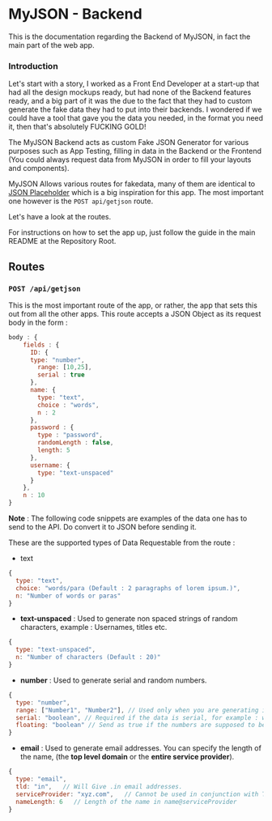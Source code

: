 # MyJSON - Backend

This is the documentation regarding the Backend of MyJSON, in fact the main part of the web app.

### Introduction

Let's start with a story, I worked as a Front End Developer at a start-up that had all the design mockups ready, but had none of the Backend features ready, and a big part of it was the due to the fact that they had to custom generate the fake data they had to put into their backends. I wondered if we could have a tool that gave you the data you needed, in the format you need it, then that's absolutely FUCKING GOLD!

The MyJSON Backend acts as custom Fake JSON Generator for various purposes such as App Testing, filling in data in the Backend or the Frontend (You could always request data from MyJSON in order to fill your layouts and components).

MyJSON Allows various routes for fakedata, many of them are identical to [JSON Placeholder](https://jsonplaceholder.typicode.com) which is a big inspiration for this app. The most important one however is the `POST api/getjson` route.

Let's have a look at the routes.

For instructions on how to set the app up, just follow the guide in the main README at the Repository Root.

## Routes

### `POST /api/getjson`

This is the most important route of the app, or rather, the app that sets this out from all the other apps. This route accepts a JSON Object as its request body in the form :

```js
body : {
    fields : {
      ID: {
      type: "number",
        range: [10,25],
        serial : true
      },
      name: {
        type: "text",
        choice : "words",
        n : 2
      },
      password : {
        type : "password",
        randomLength : false,
        length: 5
      },
      username: {
        type: "text-unspaced"
      }
    },
    n : 10
}
```

**Note** : The following code snippets are examples of the data one has to send to the API. Do convert it to JSON before sending it.

These are the supported types of Data Requestable from the route :

- text

```js
{
  type: "text",
  choice: "words/para (Default : 2 paragraphs of lorem ipsum.)",
  n: "Number of words or paras"
}
```

- **text-unspaced** : Used to generate non spaced strings of random characters, example : Usernames, titles etc.

```js
{
  type: "text-unspaced",
  n: "Number of characters (Default : 20)"
}
```

- **number** : Used to generate serial and random numbers.

```js
{
  type: "number",
  range: ["Number1", "Number2"], // Used only when you are generating inside a range. Default is random numbers below 10.
  serial: "boolean", // Required if the data is serial, for example : when generating userIDs. Default: false
  floating: "boolean" // Send as true if the numbers are supposed to be floating point numbers or integers. Default: false
}
```

- **email** : Used to generate email addresses. You can specify the length of the name, (the **top level domain** or the **entire service provider**).

```js
{
  type: "email",
  tld: "in",   // Will Give .in email addresses.
  serviceProvider: "xyz.com",   // Cannot be used in conjunction with Top Level Domain.
  nameLength: 6   // Length of the name in name@serviceProvider
}
```